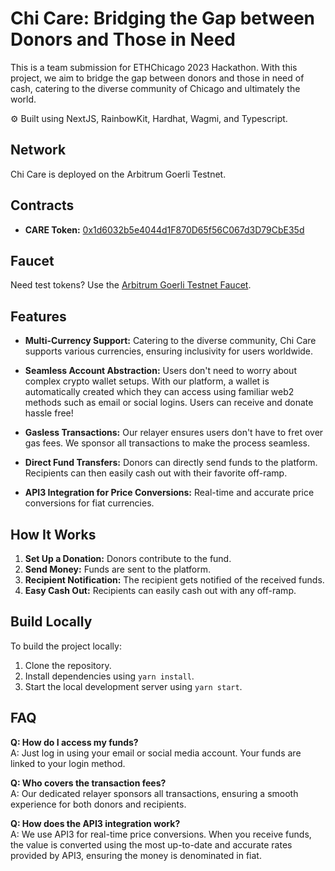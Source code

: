 # Chi Care: Bridging the Gap between Donors and Those in Need

This is a team submission for ETHChicago 2023 Hackathon. With this project, we aim to bridge the gap between donors and those in need of cash, catering to the diverse community of Chicago and ultimately the world.

⚙️ Built using NextJS, RainbowKit, Hardhat, Wagmi, and Typescript.

## Network

Chi Care is deployed on the Arbitrum Goerli Testnet.

## Contracts

- **CARE Token:** [0x1d6032b5e4044d1F870D65f56C067d3D79CbE35d](https://goerli.arbiscan.io/address/0x1d6032b5e4044d1F870D65f56C067d3D79CbE35d)

## Faucet

Need test tokens? Use the [Arbitrum Goerli Testnet Faucet](https://faucet.quicknode.com/arbitrum/goerli).

## Features

- **Multi-Currency Support:** Catering to the diverse community, Chi Care supports various currencies, ensuring inclusivity for users worldwide.
  
- **Seamless Account Abstraction:** Users don't need to worry about complex crypto wallet setups. With our platform, a wallet is automatically created which they can access using familiar web2 methods such as email or social logins. Users can receive and donate hassle free!

- **Gasless Transactions:** Our relayer ensures users don't have to fret over gas fees. We sponsor all transactions to make the process seamless.

- **Direct Fund Transfers:** Donors can directly send funds to the platform. Recipients can then easily cash out with their favorite off-ramp.

- **API3 Integration for Price Conversions:** Real-time and accurate price conversions for fiat currencies. 

## How It Works

1. **Set Up a Donation:** Donors contribute to the fund.
2. **Send Money:** Funds are sent to the platform.
3. **Recipient Notification:** The recipient gets notified of the received funds.
4. **Easy Cash Out:** Recipients can easily cash out with any off-ramp.

## Build Locally

To build the project locally:

1. Clone the repository.
2. Install dependencies using `yarn install`.
3. Start the local development server using `yarn start`.

## FAQ

**Q: How do I access my funds?**  
A: Just log in using your email or social media account. Your funds are linked to your login method.

**Q: Who covers the transaction fees?**  
A: Our dedicated relayer sponsors all transactions, ensuring a smooth experience for both donors and recipients.

**Q: How does the API3 integration work?**  
A: We use API3 for real-time price conversions. When you receive funds, the value is converted using the most up-to-date and accurate rates provided by API3, ensuring the money is denominated in fiat.
